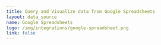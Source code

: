 ```yaml
---
title: Query and Visualize data from Google Spreadsheets
layout: data_source
name: Google Spreadsheets
logo: /img/integrations/google-spreadsheet.png
link: false
---
```

